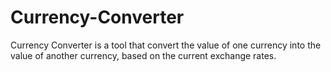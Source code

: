 # Currency-Converter
Currency Converter is a tool that convert the value of  one currency into the value of another currency, based on the current exchange rates.
